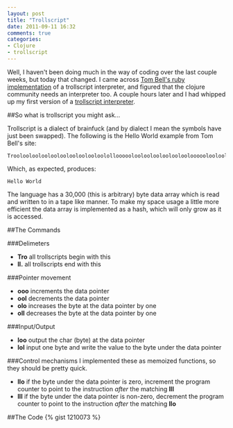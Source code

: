 ```yaml
---
layout: post
title: "Trollscript"
date: 2011-09-11 16:32
comments: true
categories:
- Clojure
- trollscript 
---
```

Well, I haven't been doing much in the way of coding over the last couple weeks, but today that changed. I came across [Tom Bell's ruby implementation](https://github.com/tombell/trollscript) of a trollscript interpreter, and figured that the clojure community needs an interpreter too. A couple hours later and I had whipped up my first version of a [trollscript interpreter](https://github.com/jjcomer/trollscript).

<!--more-->

##So what is trollscript you might ask...

Trollscript is a dialect of brainfuck (and by dialect I mean the symbols have just been swapped). The following is the Hello World example from Tom Bell's site:

    Trooloolooloolooloolooloolooloolollooooolooloolooloolooloolooooolooloolooloolooloolooloolooloooooloolooloooooloooloolooloololllllooooloololoooooololooolooloolooloolooloololoolooolooloololooooooloololooooloololooloolooloolooloolooloolooloolooloolooloololooooolooolooloololooollollollollollolllooollollollollollollollollloooooololooooolooll.

Which, as expected, produces:

    Hello World

The language has a 30,000 (this is arbitrary) byte data array which is read and written to in a tape like manner. To make my space usage a little more efficient the data array is implemented as a hash, which will only grow as it is accessed.

##The Commands

###Delimeters
* **Tro** all trollscripts begin with this
* **ll.** all trollscripts end with this

###Pointer movement
* **ooo** increments the data pointer
* **ool** decrements the data pointer
* **olo** increases the byte at the data pointer by one
* **oll** decreases the byte at the data pointer by one

###Input/Output
* **loo** output the char (byte) at the data pointer
* **lol** input one byte and write the value to the byte under the data pointer

###Control mechanisms
I implemented these as memoized functions, so they should be pretty quick.

*  **llo** if the byte under the data pointer is zero, increment the program counter to point to the instruction _after_ the matching **lll**
*  **lll** if the byte under the data pointer is non-zero, decrement the program counter to point to the instruction _after_ the matching **llo**

##The Code
{% gist 1210073 %}